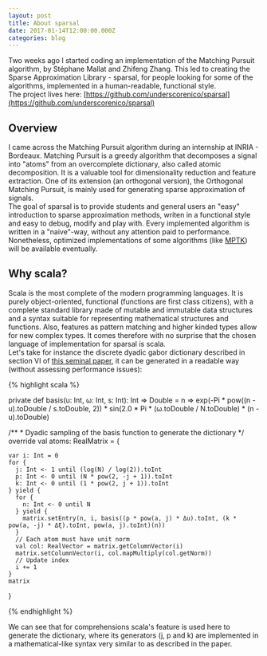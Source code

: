 ```yaml
---
layout: post
title: About sparsal
date: 2017-01-14T12:00:00.000Z
categories: blog
---
```


Two weeks ago I started coding an implementation of the Matching Pursuit algorithm, by Stéphane Mallat and Zhifeng Zhang.
This led to creating the Sparse Approximation Library - sparsal, for people looking for some of the algorithms, 
implemented in a human-readable, functional style.
<br>
The project lives here: [https://github.com/underscorenico/sparsal](https://github.com/underscorenico/sparsal)

## Overview 
I came across the Matching Pursuit algorithm during an internship at INRIA - Bordeaux. Matching Pursuit is a greedy algorithm that decomposes a signal into "atoms" from an overcomplete dictionary, also called atomic decomposition. It is a valuable tool for dimensionality reduction and feature extraction. One of its extension (an orthogonal version), the Orthogonal Matching Pursuit, is mainly used for generating sparse approximation of signals.
<br>
The goal of sparsal is to provide students and general users an "easy" introduction to sparse approximation methods, writen in a functional style and easy to debug, modify and play with. Every implemented algorithm is written in a "naive"-way, without any attention paid to performance. Nonetheless, optimized implementations of some algorithms (like [MPTK][mptk]) will be available eventually.

[mptk]: http://mptk.irisa.fr/

## Why scala?
Scala is the most complete of the modern programming languages. It is purely object-oriented, functional (functions are first class citizens), with a complete standard library made of mutable and immutable data structures and a syntax suitable for representing mathematical structures and functions. Also, features as pattern matching and higher kinded types allow for new complex types. It comes therefore with no surprise that the chosen language of implementation for sparsal is scala.
<br>
Let's take for instance the discrete dyadic gabor dictionary described in section VI of [this seminal paper][mp], it can be generated in a readable way (without assessing performance issues):

[mp]: https://www.di.ens.fr/~mallat/papiers/MallatPursuit93.pdf

{% highlight scala %}

  private def basis(u: Int, ω: Int, s: Int): Int => Double =
    n => exp(-Pi * pow((n - u).toDouble / s.toDouble, 2)) * sin(2.0 * Pi * (ω.toDouble / N.toDouble) * (n - u).toDouble)

  /**
    * Dyadic sampling of the basis function to generate the dictionary
    */
  override val atoms: RealMatrix = {

    var i: Int = 0
    for {
      j: Int <- 1 until (log(N) / log(2)).toInt
      p: Int <- 0 until (N * pow(2, -j + 1)).toInt
      k: Int <- 0 until (1 * pow(2, j + 1)).toInt
    } yield {
      for {
        n: Int <- 0 until N
      } yield {
        matrix.setEntry(n, i, basis((p * pow(a, j) * Δu).toInt, (k * pow(a, -j) * Δξ).toInt, pow(a, j).toInt)(n))
      }
      // Each atom must have unit norm
      val col: RealVector = matrix.getColumnVector(i)
      matrix.setColumnVector(i, col.mapMultiply(col.getNorm))
      // Update index
      i += 1
    }
    matrix
  }
  
{% endhighlight %}

We can see that for comprehensions scala's feature is used here to generate the dictionary, where its generators (j, p and k) are implemented in a mathematical-like syntax very similar to as described in the paper.
